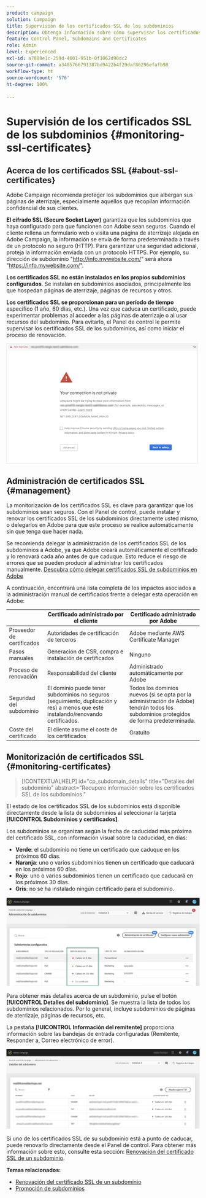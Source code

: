 ```yaml
---
product: campaign
solution: Campaign
title: Supervisión de los certificados SSL de los subdominios
description: Obtenga información sobre cómo supervisar los certificados SSL de los subdominios
feature: Control Panel, Subdomains and Certificates
role: Admin
level: Experienced
exl-id: a7888e1c-259d-4601-951b-0f1062d90dc2
source-git-commit: a3485766791387bd9422b4f29daf86296efafb98
workflow-type: ht
source-wordcount: '576'
ht-degree: 100%

---
```


# Supervisión de los certificados SSL de los subdominios {#monitoring-ssl-certificates}

## Acerca de los certificados SSL {#about-ssl-certificates}

Adobe Campaign recomienda proteger los subdominios que albergan sus páginas de aterrizaje, especialmente aquellos que recopilan información confidencial de sus clientes.

**El cifrado SSL (Secure Socket Layer)** garantiza que los subdominios que haya configurado para que funcionen con Adobe sean seguros. Cuando el cliente rellena un formulario web o visita una página de aterrizaje alojada en Adobe Campaign, la información se envía de forma predeterminada a través de un protocolo no seguro (HTTP). Para garantizar una seguridad adicional, proteja la información enviada con un protocolo HTTPS. Por ejemplo, su dirección de subdominio &quot;http://info.mywebsite.com/&quot; será ahora &quot;https://info.mywebsite.com/&quot;.

**Los certificados SSL no están instalados en los propios subdominios configurados**. Se instalan en subdominios asociados, principalmente los que hospedan páginas de aterrizaje, páginas de recursos y otros.

**Los certificados SSL se proporcionan para un período de tiempo** específico (1 año, 60 días, etc.). Una vez que caduca un certificado, puede experimentar problemas al acceder a las páginas de aterrizaje o al usar recursos del subdominio. Para evitarlo, el Panel de control le permite supervisar los certificados SSL de los subdominios, así como iniciar el proceso de renovación.

![](assets/no_certificate.png)

## Administración de certificados SSL {#management}

La monitorización de los certificados SSL es clave para garantizar que los subdominios sean seguros. Con el Panel de control, puede instalar y renovar los certificados SSL de los subdominios directamente usted mismo, o delegarlos en Adobe para que este proceso se realice automáticamente sin que tenga que hacer nada.

Se recomienda delegar la administración de los certificados SSL de los subdominios a Adobe, ya que Adobe creará automáticamente el certificado y lo renovará cada año antes de que caduque. Esto reduce el riesgo de errores que se pueden producir al administrar los certificados manualmente. [Descubra cómo delegar certificados SSL de subdominios en Adobe](delegate-ssl.md)

A continuación, encontrará una lista completa de los impactos asociados a la administración manual de certificados frente a delegar esta operación en Adobe:

|       | Certificado administrado por el cliente | Certificado administrado por Adobe |
|  ---  |  ---  |  ---  |
| Proveedor de certificados | Autoridades de certificación de terceros | Adobe mediante AWS Certificate Manager |
| Pasos manuales | Generación de CSR, compra e instalación de certificados | Ninguno |
| Proceso de renovación | Responsabilidad del cliente | Administrado automáticamente por Adobe |
| Seguridad del subdominio | El dominio puede tener subdominios no seguros (seguimiento, duplicación y res) a menos que esté instalando/renovando certificados. | Todos los dominios nuevos (si se opta por la administración de Adobe) tendrán todos los subdominios protegidos de forma predeterminada. |
| Coste del certificado | El cliente asume el coste de los certificados | Gratuito |

## Monitorización de certificados SSL {#monitoring-certificates}

>[!CONTEXTUALHELP]
>id="cp_subdomain_details"
>title="Detalles del subdominio"
>abstract="Recupere información sobre los certificados SSL de los subdominios."

El estado de los certificados SSL de los subdominios está disponible directamente desde la lista de subdominios al seleccionar la tarjeta **[!UICONTROL Subdominios y certificados]**.

Los subdominios se organizan según la fecha de caducidad más próxima del certificado SSL, con información visual sobre la caducidad, en días:

* **Verde**: el subdominio no tiene un certificado que caduque en los próximos 60 días.
* **Naranja**: uno o varios subdominios tienen un certificado que caducará en los próximos 60 días.
* **Rojo**: uno o varios subdominios tienen un certificado que caducará en los próximos 30 días.
* **Gris**: no se ha instalado ningún certificado para el subdominio.

![](assets/subdomains_list.png)

Para obtener más detalles acerca de un subdominio, pulse el botón **[!UICONTROL Detalles del subdominio]**.
Se muestra la lista de todos los subdominios relacionados. Por lo general, incluye subdominios de páginas de aterrizaje, páginas de recursos, etc.

La pestaña **[!UICONTROL Información del remitente]** proporciona información sobre las bandejas de entrada configuradas (Remitente, Responder a, Correo electrónico de error).

![](assets/subdomain_details.png)

Si uno de los certificados SSL de su subdominio está a punto de caducar, puede renovarlo directamente desde el Panel de control. Para obtener más información sobre esto, consulte esta sección: [Renovación del certificado SSL de un subdominio](../../subdomains-certificates/using/renewing-subdomain-certificate.md).

**Temas relacionados:**

* [Renovación del certificado SSL de un subdominio](../../subdomains-certificates/using/renewing-subdomain-certificate.md)
* [Promoción de subdominios](../../subdomains-certificates/using/subdomains-branding.md)
